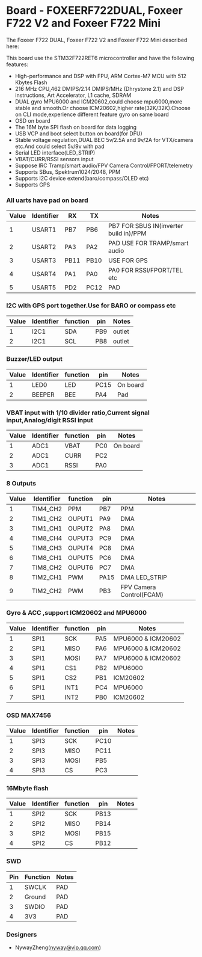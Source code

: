 # Board - FOXEERF722DUAL, Foxeer F722 V2 and Foxeer F722 Mini

The Foxeer F722 DUAL, Foxeer F722 V2 and Foxeer F722 Mini  described here:

This board use the STM32F722RET6 microcontroller and have the following features:
* High-performance and DSP with FPU, ARM Cortex-M7 MCU with 512 Kbytes Flash 
* 216 MHz CPU,462 DMIPS/2.14 DMIPS/MHz (Dhrystone 2.1) and DSP instructions, Art Accelerator, L1 cache, SDRAM
* DUAL gyro MPU6000 and ICM20602,could choose mpu6000,more stable and smooth.Or choose ICM20602,higher rate(32K/32K).Choose on CLI mode,experience different feature gyro on same board
* OSD on board
* The 16M byte SPI flash on board for data logging
* USB VCP and boot select button on board(for DFU)
* Stable voltage regulation,DUAL BEC  5v/2.5A and 9v/2A for VTX/camera etc.And could select 5v/9v with pad
* Serial LED interface(LED_STRIP)
* VBAT/CURR/RSSI sensors input
* Suppose IRC Tramp/smart audio/FPV Camera Control/FPORT/telemetry
* Supports SBus, Spektrum1024/2048, PPM
* Supports I2C device extend(baro/compass/OLED etc)
* Supports GPS 

### All uarts have pad on board 
| Value | Identifier   | RX   | TX   | Notes                                                                                       |
| ----- | ------------ | -----| -----| ------------------------------------------------------------------------------------------- |
| 1     | USART1       | PB7  |  PB6 |  PB7 FOR SBUS IN(inverter build in)/PPM                                                     |
| 2     | USART2       | PA3  |  PA2 |  PAD USE FOR TRAMP/smart audio                                                              |
| 3     | USART3       | PB11 |  PB10|  USE FOR GPS                                                                                |
| 4     | USART4       | PA1  |  PA0 |  PA0 FOR RSSI/FPORT/TEL etc                                                                 |
| 5     | USART5       | PD2  |  PC12|  PAD                                                                                        |


### I2C with GPS port together.Use for BARO or compass etc 
| Value | Identifier   | function |  pin   | Notes                                                                                 |
| ----- | ------------ | ---------| -------| ------------------------------------------------------------------------------------- |                                                                                      
| 1     | I2C1         |    SDA   |  PB9   | outlet
| 2     | I2C1         |    SCL   |  PB8   | outlet


### Buzzer/LED output 
| Value | Identifier   | function |  pin   | Notes                                                                                 |
| ----- | ------------ | ---------| -------| ------------------------------------------------------------------------------------- |                                                                                      
| 1     | LED0         |    LED   |  PC15  |On board
| 2     | BEEPER       |    BEE   |  PA4   |Pad 


### VBAT input with 1/10 divider ratio,Current signal input,Analog/digit RSSI input
| Value | Identifier   | function  |  pin  | Notes                                                                                 |
| ----- | ------------ | ----------| ------| ------------------------------------------------------------------------------------- |                                                                                       
| 1     | ADC1         |    VBAT   |  PC0  | On board  
| 2     | ADC1         |    CURR   |  PC2  |  
| 3     | ADC1         |    RSSI   |  PA0  |   


### 8 Outputs 
| Value | Identifier   | function  |  pin  | Notes                                                                                 |
| ----- | ------------ | ----------| ------| ------------------------------------------------------------------------------------- |                                                                                       
| 1     | TIM4_CH2     |    PPM    |  PB7  |  PPM
| 2     | TIM1_CH2     |    OUPUT1 |  PA9  |  DMA
| 3     | TIM1_CH1     |    OUPUT2 |  PA8  |  DMA
| 4     | TIM8_CH4     |    OUPUT3 |  PC9  |  DMA
| 5     | TIM8_CH3     |    OUPUT4 |  PC8  |  DMA
| 6     | TIM8_CH1     |    OUPUT5 |  PC6  |  DMA
| 7     | TIM8_CH2     |    OUPUT6 |  PC7  |  DMA  
| 8     | TIM2_CH1     |    PWM    |  PA15 |  DMA  LED_STRIP
| 9     | TIM2_CH2     |    PWM    |  PB3  |  FPV Camera Control(FCAM)


### Gyro & ACC ,support ICM20602 and MPU6000
| Value | Identifier   | function |  pin   | Notes                                                                                 |
| ----- | ------------ | ---------| -------| ------------------------------------------------------------------------------------- |                                                                                      
| 1     | SPI1         |    SCK   |  PA5   | MPU6000 & ICM20602
| 2     | SPI1         |    MISO  |  PA6   | MPU6000 & ICM20602
| 3     | SPI1         |    MOSI  |  PA7   | MPU6000 & ICM20602
| 4     | SPI1         |    CS1   |  PB2   | MPU6000
| 5     | SPI1         |    CS2   |  PB1   | ICM20602 
| 6     | SPI1         |    INT1  |  PC4   | MPU6000
| 7     | SPI1         |    INT2  |  PB0   | ICM20602

### OSD MAX7456
| Value | Identifier   | function |  pin   | Notes                                                                                 |
| ----- | ------------ | ---------| -------| ------------------------------------------------------------------------------------- |                                                                                      
| 1     | SPI3         |    SCK   |  PC10  | 
| 2     | SPI3         |    MISO  |  PC11  | 
| 3     | SPI3         |    MOSI  |  PB5   | 
| 4     | SPI3         |    CS    |  PC3   |

### 16Mbyte flash
| Value | Identifier   | function |  pin   | Notes                                                                                 |
| ----- | ------------ | ---------| -------| ------------------------------------------------------------------------------------- |                                                                                      
| 1     | SPI2         |    SCK   |  PB13  | 
| 2     | SPI2         |    MISO  |  PB14  | 
| 3     | SPI2         |    MOSI  |  PB15  | 
| 4     | SPI2         |    CS    |  PB12  | 

### SWD
| Pin | Function       | Notes                                        |
| --- | -------------- | -------------------------------------------- |
| 1   | SWCLK          | PAD                                          |
| 2   | Ground         | PAD                                          |
| 3   | SWDIO          | PAD                                          |
| 4   | 3V3            | PAD                                          |


### Designers
* NywayZheng(nyway@vip.qq.com)
